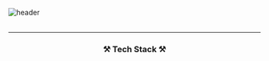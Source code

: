 ![header](https://capsule-render.vercel.app/api?type=Rect&color=auto&height=150%&section=header&text=GamGyu&fontSize=90&animation=fadeIn)
<br>
<br>
<hr>
<div align="center"><h3>
  ⚒️ Tech Stack ⚒️
  </h3>
</div>
